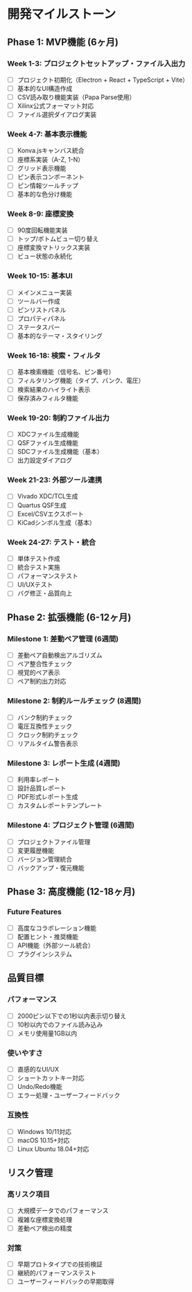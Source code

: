 # 開発マイルストーン

## Phase 1: MVP機能 (6ヶ月)

### Week 1-3: プロジェクトセットアップ・ファイル入出力
- [ ] プロジェクト初期化（Electron + React + TypeScript + Vite）
- [ ] 基本的なUI構造作成
- [ ] CSV読み取り機能実装（Papa Parse使用）
- [ ] Xilinx公式フォーマット対応
- [ ] ファイル選択ダイアログ実装

### Week 4-7: 基本表示機能
- [ ] Konva.jsキャンバス統合
- [ ] 座標系実装（A-Z, 1-N）
- [ ] グリッド表示機能
- [ ] ピン表示コンポーネント
- [ ] ピン情報ツールチップ
- [ ] 基本的な色分け機能

### Week 8-9: 座標変換
- [ ] 90度回転機能実装
- [ ] トップ/ボトムビュー切り替え
- [ ] 座標変換マトリックス実装
- [ ] ビュー状態の永続化

### Week 10-15: 基本UI
- [ ] メインメニュー実装
- [ ] ツールバー作成
- [ ] ピンリストパネル
- [ ] プロパティパネル
- [ ] ステータスバー
- [ ] 基本的なテーマ・スタイリング

### Week 16-18: 検索・フィルタ
- [ ] 基本検索機能（信号名、ピン番号）
- [ ] フィルタリング機能（タイプ、バンク、電圧）
- [ ] 検索結果のハイライト表示
- [ ] 保存済みフィルタ機能

### Week 19-20: 制約ファイル出力
- [ ] XDCファイル生成機能
- [ ] QSFファイル生成機能
- [ ] SDCファイル生成機能（基本）
- [ ] 出力設定ダイアログ

### Week 21-23: 外部ツール連携
- [ ] Vivado XDC/TCL生成
- [ ] Quartus QSF生成
- [ ] Excel/CSVエクスポート
- [ ] KiCadシンボル生成（基本）

### Week 24-27: テスト・統合
- [ ] 単体テスト作成
- [ ] 統合テスト実施
- [ ] パフォーマンステスト
- [ ] UI/UXテスト
- [ ] バグ修正・品質向上

## Phase 2: 拡張機能 (6-12ヶ月)

### Milestone 1: 差動ペア管理 (6週間)
- [ ] 差動ペア自動検出アルゴリズム
- [ ] ペア整合性チェック
- [ ] 視覚的ペア表示
- [ ] ペア制約出力対応

### Milestone 2: 制約ルールチェック (8週間)
- [ ] バンク制約チェック
- [ ] 電圧互換性チェック
- [ ] クロック制約チェック
- [ ] リアルタイム警告表示

### Milestone 3: レポート生成 (4週間)
- [ ] 利用率レポート
- [ ] 設計品質レポート
- [ ] PDF形式レポート生成
- [ ] カスタムレポートテンプレート

### Milestone 4: プロジェクト管理 (6週間)
- [ ] プロジェクトファイル管理
- [ ] 変更履歴機能
- [ ] バージョン管理統合
- [ ] バックアップ・復元機能

## Phase 3: 高度機能 (12-18ヶ月)

### Future Features
- [ ] 高度なコラボレーション機能
- [ ] 配置ヒント・推奨機能
- [ ] API機能（外部ツール統合）
- [ ] プラグインシステム

## 品質目標

### パフォーマンス
- [ ] 2000ピン以下での1秒以内表示切り替え
- [ ] 10秒以内でのファイル読み込み
- [ ] メモリ使用量1GB以内

### 使いやすさ
- [ ] 直感的なUI/UX
- [ ] ショートカットキー対応
- [ ] Undo/Redo機能
- [ ] エラー処理・ユーザーフィードバック

### 互換性
- [ ] Windows 10/11対応
- [ ] macOS 10.15+対応
- [ ] Linux Ubuntu 18.04+対応

## リスク管理

### 高リスク項目
- [ ] 大規模データでのパフォーマンス
- [ ] 複雑な座標変換処理
- [ ] 差動ペア検出の精度

### 対策
- [ ] 早期プロトタイプでの技術検証
- [ ] 継続的パフォーマンステスト
- [ ] ユーザーフィードバックの早期取得